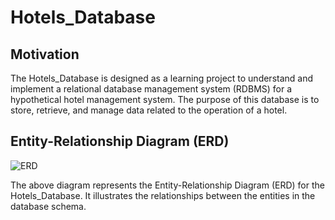 # Hotels_Database

## Motivation

The Hotels_Database is designed as a learning project to understand and implement a relational database management system (RDBMS) for a hypothetical hotel management system. The purpose of this database is to store, retrieve, and manage data related to the operation of a hotel.

## Entity-Relationship Diagram (ERD)

![ERD](https://github.com/GodjaVasile2/Hotels_Database/issues/1#issue-2115523313)

The above diagram represents the Entity-Relationship Diagram (ERD) for the Hotels_Database. It illustrates the relationships between the entities in the database schema.

<!-- ## Usage

This database is designed to simulate real-world operations of a hotel management system, providing a comprehensive learning experience in database design, normalization, SQL queries, and database management.

## Installation

Provide instructions on how to install and setup your database here.

## Examples

Provide examples on how to use your database here. Include SQL queries and their expected results.

## Contributing

Provide instructions on how others can contribute to your project. You might want to include guidelines for submitting pull requests.

## License

Include information about the license here. -->
